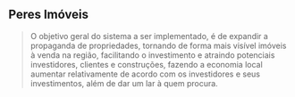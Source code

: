 ## Peres Imóveis

> O objetivo geral do sistema a ser implementado, é de expandir a propaganda de propriedades, tornando de forma mais visível imóveis à venda na região, facilitando o investimento e atraindo potenciais investidores, clientes e construções, fazendo a economia local aumentar relativamente de acordo com os investidores e seus  investimentos, além de dar um lar à quem procura.
